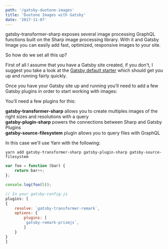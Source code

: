 ```yaml
---
path: '/gatsby-duotone-images'
title: 'Duotone Images with Gatsby'
date: '2017-11-07'
---
```


gatsby-transformer-sharp exposes several image processing GraphQL functions built on the Sharp image processing library. With it and Gatsby Image you can easily add fast, optimized, responsive images to your site.

So how do we set all this up?

First of all I assume that you have a Gatsby site created, if you don't, I suggest you take a look at the <a href="https://github.com/gatsbyjs/gatsby-starter-default" target="_blank">Gatsby default starter</a> which should get you up and running fairly quickly.

Once you have your Gatsby site up and running you'll need to add a few Gatsby plugins in order to start working with images:

You’ll need a few plugins for this:

**gatsby-transformer-sharp** allows you to create multiples images of the right sizes and resolutions with a query  
**gatsby-plugin-sharp** powers the connections between Sharp and Gatsby Plugins  
**gatsby-source-filesystem** plugin allows you to query files with GraphQL  

In this case we'll use Yarn with the following:

``` yarn add gatsby-transformer-sharp gatsby-plugin-sharp gatsby-source-filesystem ```

``` js
var foo = function (bar) {
	return bar++;
};

console.log(foo(5));
```

```javascript
// In your gatsby-config.js
plugins: [
{
	resolve: `gatsby-transformer-remark`,
	options: {
		plugins: [
		`gatsby-remark-prismjs`,
		]
	}
}
]
```
